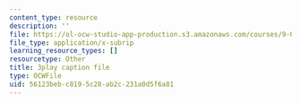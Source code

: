```yaml
---
content_type: resource
description: ''
file: https://ol-ocw-studio-app-production.s3.amazonaws.com/courses/9-00sc-introduction-to-psychology-fall-2011/56123bebc8195c28ab2c231a0d5f6a81_SjjGiqf96rI.vtt
file_type: application/x-subrip
learning_resource_types: []
resourcetype: Other
title: 3play caption file
type: OCWFile
uid: 56123beb-c819-5c28-ab2c-231a0d5f6a81
---
```

